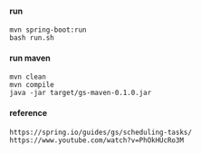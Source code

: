 #### run
```
mvn spring-boot:run
bash run.sh
```

#### run maven
```
mvn clean
mvn compile
java -jar target/gs-maven-0.1.0.jar
```
#### reference
```
https://spring.io/guides/gs/scheduling-tasks/
https://www.youtube.com/watch?v=PhOkHUcRo3M
```
